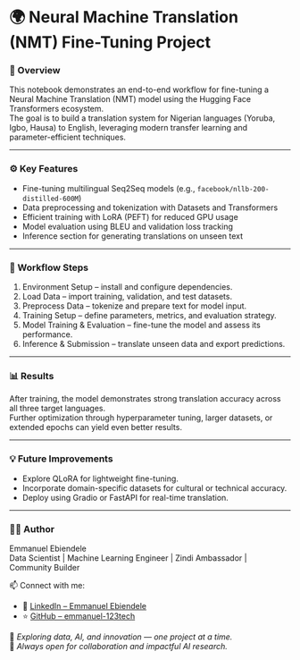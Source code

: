 # 🌍 Neural Machine Translation (NMT) Fine-Tuning Project

### 🧠 Overview
This notebook demonstrates an end-to-end workflow for fine-tuning a Neural Machine Translation (NMT) model using the Hugging Face Transformers ecosystem.  
The goal is to build a translation system for Nigerian languages (Yoruba, Igbo, Hausa) to English, leveraging modern transfer learning and parameter-efficient techniques.

---

### ⚙️ Key Features
- Fine-tuning multilingual Seq2Seq models (e.g., `facebook/nllb-200-distilled-600M`)  
- Data preprocessing and tokenization with Datasets and Transformers  
- Efficient training with LoRA (PEFT) for reduced GPU usage  
- Model evaluation using BLEU and validation loss tracking  
- Inference section for generating translations on unseen text  

---

### 🧩 Workflow Steps
1. Environment Setup – install and configure dependencies.  
2. Load Data – import training, validation, and test datasets.  
3. Preprocess Data – tokenize and prepare text for model input.  
4. Training Setup – define parameters, metrics, and evaluation strategy.  
5. Model Training & Evaluation – fine-tune the model and assess its performance.  
6. Inference & Submission – translate unseen data and export predictions.

---

### 📊 Results
After training, the model demonstrates strong translation accuracy across all three target languages.  
Further optimization through hyperparameter tuning, larger datasets, or extended epochs can yield even better results.

---

### 💡 Future Improvements
- Explore QLoRA for lightweight fine-tuning.  
- Incorporate domain-specific datasets for cultural or technical accuracy.  
- Deploy using Gradio or FastAPI for real-time translation.

---

### 👨‍💻 Author
Emmanuel Ebiendele  
Data Scientist | Machine Learning Engineer | Zindi Ambassador | Community Builder  

📫 Connect with me:  
- 💼 [LinkedIn – Emmanuel Ebiendele](https://www.linkedin.com/in/emmanuel-ebiendele-063ba0255)  
- ⭐ [GitHub – emmanuel-123tech](https://github.com/emmanuel-123tech)  

💬 *Exploring data, AI, and innovation — one project at a time.*  
🚀 *Always open for collaboration and impactful AI research.*

